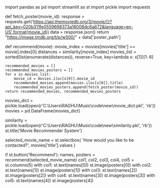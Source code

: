 import pandas as pd
import streamlit as st
import pickle
import requests


def fetch_poster(movie_id):
    response = requests.get('https://api.themoviedb.org/3/movie/{}?api_key=020b311fe0559698373a16008dc6a672&language=en-US'.format(movie_id))
    data = response.json()
    return "https://image.tmdb.org/t/p/w500/" + data['poster_path']


def recommend(movie):
    movie_index = movies[movies['title'] == movie].index[0]
    distances = similarity[movie_index]
    movies_list = sorted(list(enumerate(distances)), reverse=True, key=lambda x: x[1])[1:
    6]

    recommended_movies = []
    recommended_movies_posters = []
    for x in movies_list:
        movie_id = movies.iloc[x[0]].movie_id
        recommended_movies.append(movies.iloc[x[0]].title)
        recommended_movies_posters.append(fetch_poster(movie_id))
    return recommended_movies, recommended_movies_posters


movies_dict = pickle.load(open(r'C:\Users\RAGHU\Music\code\new\movie_dict.pkl', 'rb'))
movies = pd.DataFrame(movies_dict)

similarity = pickle.load(open(r'C:\Users\RAGHU\Music\code\new\similarity.pkl', 'rb'))
st.title('Movie Recommender System')

selected_movie_name = st.selectbox(
    'How would you like to be contacted?',
    movies['title'].values
)

if st.button('Recommend'):
    names, posters = recommend(selected_movie_name)
    col1, col2, col3, col4, col5 = st.columns(5)
    with col1:
        st.text(names[0])
        st.image(posters[0])
    with col2:
        st.text(names[1])
        st.image(posters[1])
    with col3:
        st.text(names[2])
        st.image(posters[2])
    with col4:
        st.text(names[3])
        st.image(posters[3])
    with col5:
        st.text(names[4])
        st.image(posters[4])
